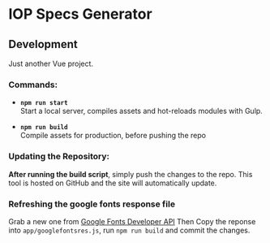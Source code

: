 # IOP Specs Generator

## Development

Just another Vue project.

### Commands:

- **`npm run start`**  
   Start a local server, compiles assets and hot-reloads modules with Gulp.

- **`npm run build`**  
   Compile assets for production, before pushing the repo

### Updating the Repository:

**After running the build script**, simply push the changes to the repo.
This tool is hosted on GitHub and the site will automatically update.

### Refreshing the google fonts response file
Grab a new one from [Google Fonts Developer API](https://developers.google.com/fonts/docs/developer_api?apix_params=%7B%22sort%22%3A%22ALPHA%22%7D)
Then Copy the reponse into `app/googlefontsres.js`, run `npm run build` and commit the changes.
